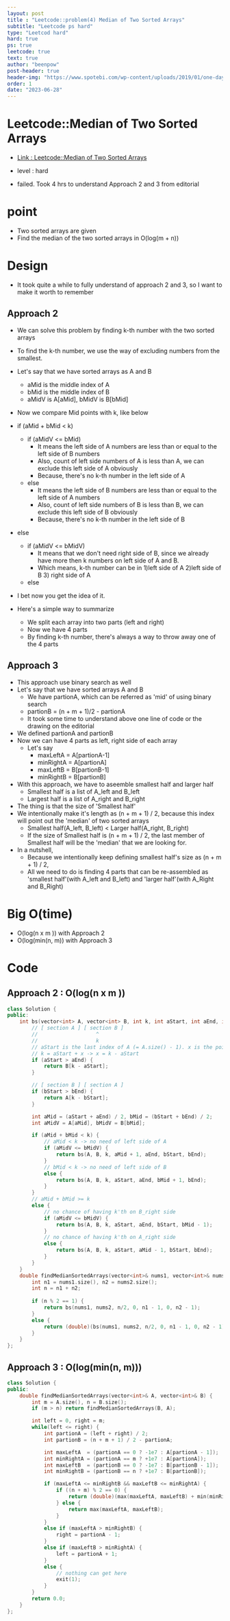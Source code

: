 ```yaml
---
layout: post
title : "Leetcode::problem(4) Median of Two Sorted Arrays"
subtitle: "Leetcode ps hard"
type: "Leetcod hard"
hard: true
ps: true
leetcode: true
text: true
author: "beenpow"
post-header: true
header-img: "https://www.spotebi.com/wp-content/uploads/2019/01/one-day-day-one-workout-motivation-spotebi.jpg"
order: 1
date: "2023-06-28"
---
```


# Leetcode::Median of Two Sorted Arrays
- [Link : Leetcode::Median of Two Sorted Arrays](https://leetcode.com/problems/median-of-two-sorted-arrays/description/?envType=study-plan-v2&envId=apple-spring-23-high-frequency)

- level : hard
- failed. Took 4 hrs to understand Approach 2 and 3 from editorial

# point
- Two sorted arrays are given
- Find the median of the two sorted arrays in O(log(m + n))

# Design
- It took quite a while to fully understand of approach 2 and 3, so I want to make it worth to remember

## Approach 2
- We can solve this problem by finding k-th number with the two sorted arrays
- To find the k-th number, we use the way of excluding numbers from the smallest.
- Let's say that we have sorted arrays as A and B
  - aMid is the middle index of A
  - bMid is the middle index of B
  - aMidV is A[aMid], bMidV is B[bMid]
- Now we compare Mid points with k, like below
- if (aMid + bMid < k)
  - if (aMidV <= bMid)
    - It means the left side of A numbers are less than or equal to the left side of B numbers
    - Also, count of left side numbers of A is less than A, we can exclude this left side of A obviously
    - Because, there's no k-th number in the left side of A
  - else
    - It means the left side of B numbers are less than or equal to the left side of A numbers
    - Also, count of left side numbers of B is less than B, we can exclude this left side of B obviously
    - Because, there's no k-th number in the left side of B
- else
  - if (aMidV <= bMidV)
    - It means that we don't need right side of B, since we already have more then k numbers on left side of A and B.
    - Which means, k-th number can be in 1)left side of A 2)left side of B 3) right side of A
  - else

- I bet now you get the idea of it.
- Here's a simple way to summarize
  - We split each array into two parts (left and right)
  - Now we have 4 parts
  - By finding k-th number, there's always a way to throw away one of the 4 parts

## Approach 3
- This approach use binary search as well
- Let's say that we have sorted arrays A and B
  - We have partionA, which can be referred as 'mid' of using binary search
  - partionB = (n + m + 1)/2 - partionA
  - It took some time to understand above one line of code or the drawing on the editorial
- We defined partionA and partionB
- Now we can have 4 parts as left, right side of each array
  - Let's say 
    - maxLeftA = A[partionA-1]
    - minRightA = A[partionA]
    - maxLeftB = B[partionB-1]
    - minRightB = B[partionB]
- With this approach, we have to aseemble smallest half and larger half
  - Smallest half is a list of A_left and B_left
  - Largest half is a list of A_right and B_right
- The thing is that the size of 'Smallest half'
- We intentionally make it's length as (n + m + 1) / 2, because this index will point out the 'median' of two sorted arrays
  - Smallest half(A_left, B_left) < Larger half(A_right, B_right)
  - If the size of Smallest half is (n + m + 1) / 2, the last member of Smallest half will be the 'median' that we are looking for.
- In a nutshell,
  - Because we intentionally keep defining smallest half's size as (n + m + 1) / 2,
  - All we need to do is finding 4 parts that can be re-assembled as 'smallest half'(with A_left and B_left) and 'larger half'(with A_Right and B_Right)



# Big O(time)
- O(log(n x m )) with Approach 2
- O(log(min(n, m)) with Approach 3

# Code

## Approach 2 : O(log(n x m ))

```cpp
class Solution {
public:
    int bs(vector<int> A, vector<int> B, int k, int aStart, int aEnd, int bStart, int bEnd) {
        // [ section A ] [ section B ]
        //                   ^
        //                   k
        // aStart is the last index of A (= A.size() - 1). x is the point of k in B
        // k = aStart + x -> x = k - aStart
        if (aStart > aEnd) {
            return B[k - aStart];
        }

        // [ section B ] [ section A ]
        if (bStart > bEnd) {
            return A[k - bStart];
        }

        int aMid = (aStart + aEnd) / 2, bMid = (bStart + bEnd) / 2;
        int aMidV = A[aMid], bMidV = B[bMid];

        if (aMid + bMid < k) {
            // aMid < k -> no need of left side of A
            if (aMidV <= bMidV) {
                return bs(A, B, k, aMid + 1, aEnd, bStart, bEnd);
            }
            // bMid < k -> no need of left side of B
            else {
                return bs(A, B, k, aStart, aEnd, bMid + 1, bEnd);
            }
        }
        // aMid + bMid >= k
        else {
            // no chance of having k'th on B_right side
            if (aMidV <= bMidV) {
                return bs(A, B, k, aStart, aEnd, bStart, bMid - 1);
            }
            // no chance of having k'th on A_right side
            else {
                return bs(A, B, k, aStart, aMid - 1, bStart, bEnd);
            }
        }
    }
    double findMedianSortedArrays(vector<int>& nums1, vector<int>& nums2) {
        int n1 = nums1.size(), n2 = nums2.size();
        int n = n1 + n2;
        
        if (n % 2 == 1) {
            return bs(nums1, nums2, n/2, 0, n1 - 1, 0, n2 - 1);
        }
        else {
            return (double)(bs(nums1, nums2, n/2, 0, n1 - 1, 0, n2 - 1) + bs(nums1, nums2, n/2 - 1, 0, n1 - 1, 0, n2 - 1)) / 2;
        }
    }
};
```

## Approach 3 : O(log(min(n, m)))

```cpp
class Solution {
public:
    double findMedianSortedArrays(vector<int>& A, vector<int>& B) {
        int m = A.size(), n = B.size();
        if (m > n) return findMedianSortedArrays(B, A);

        int left = 0, right = m;
        while(left <= right) {
            int partionA = (left + right) / 2;
            int partionB = (n + m + 1) / 2 - partionA;

            int maxLeftA  = (partionA == 0 ? -1e7 : A[partionA - 1]);
            int minRightA = (partionA == m ? +1e7 : A[partionA]);
            int maxLeftB  = (partionB == 0 ? -1e7 : B[partionB - 1]);
            int minRightB = (partionB == n ? +1e7 : B[partionB]);

            if (maxLeftA <= minRightB && maxLeftB <= minRightA) {
                if ((n + m) % 2 == 0) {
                    return (double)(max(maxLeftA, maxLeftB) + min(minRightA, minRightB)) / 2.0;
                } else {
                    return max(maxLeftA, maxLeftB);
                }
            }
            else if (maxLeftA > minRightB) {
                right = partionA - 1;
            }
            else if (maxLeftB > minRightA) {
                left = partionA + 1;
            }
            else {
                // nothing can get here
                exit(1);
            }
        }
        return 0.0;
    }
};
```
